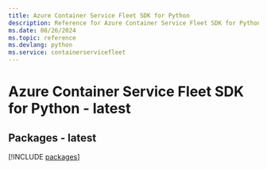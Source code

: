 ```yaml
---
title: Azure Container Service Fleet SDK for Python
description: Reference for Azure Container Service Fleet SDK for Python
ms.date: 08/26/2024
ms.topic: reference
ms.devlang: python
ms.service: containerservicefleet
---
```

# Azure Container Service Fleet SDK for Python - latest
## Packages - latest
[!INCLUDE [packages](container-service-fleet-index.md)]